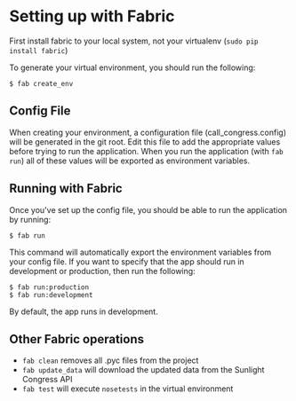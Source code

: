 # Setting up with Fabric

First install fabric to your local system, not your virtualenv (`sudo pip install fabric`)

To generate your virtual environment, you should run the following: 

    $ fab create_env

## Config File

When creating your environment, a configuration file (call_congress.config) will be generated in the git root. Edit this file to add the appropriate values before trying to run the application. When you run the application (with `fab run`) all of these values will be exported as environment variables.

## Running with Fabric 

Once you've set up the config file, you should be able to run the application by running:

    $ fab run

This command will automatically export the environment variables from your config file. If you want to specify that the app should run in development or production, then run the following:

    $ fab run:production
    $ fab run:development

By default, the app runs in development.

## Other Fabric operations

- `fab clean` removes all .pyc files from the project
- `fab update_data` will download the updated data from the Sunlight Congress API
- `fab test` will execute `nosetests` in the virtual environment 
